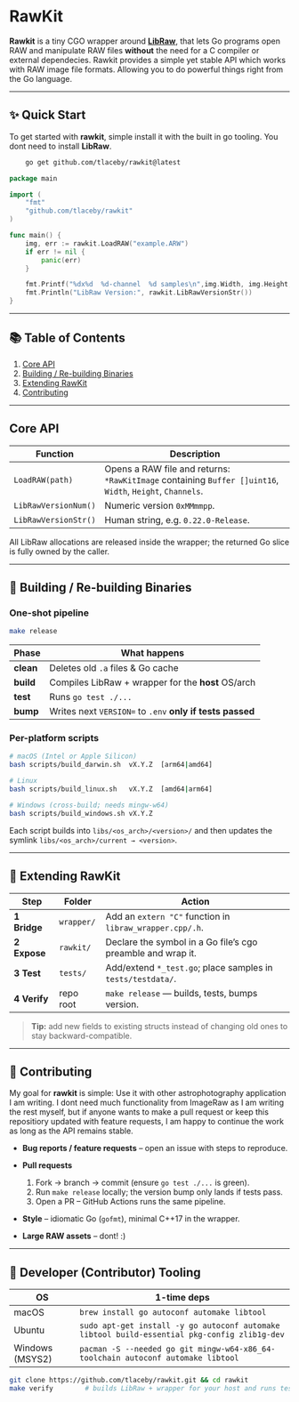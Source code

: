 
# RawKit

**Rawkit** is a tiny CGO wrapper around **[LibRaw](https://www.libraw.org/)**, that lets Go programs open RAW and manipulate RAW files **without** the need for a C compiler or external dependecies.  Rawkit provides a simple yet stable API which works with RAW image file formats. Allowing you to do powerful things right from the Go language.

---

## ✨ Quick Start
To get started with **rawkit**, simple install it with the built in go tooling. You dont need to install **LibRaw**.
```bash
    go get github.com/tlaceby/rawkit@latest
```

```go
package main

import (
	"fmt"
	"github.com/tlaceby/rawkit"
)

func main() {
	img, err := rawkit.LoadRAW("example.ARW")
	if err != nil {
		panic(err)
	}

	fmt.Printf("%dx%d  %d-channel  %d samples\n",img.Width, img.Height, img.Channels, len(img.Buffer)) // channels --> (1: RAW, 3: RGB)
	fmt.Println("LibRaw Version:", rawkit.LibRawVersionStr())
}
```

---


## 📚 Table of Contents

1. [Core API](#core-api)
2. [Building / Re-building Binaries](#building--re-building-binaries)
3. [Extending RawKit](#extending-rawkit)
4. [Contributing](#contributing)

---

## Core API

| Function             | Description                                                                                                  |
| -------------------- | ------------------------------------------------------------------------------------------------------------ |
| `LoadRAW(path)`      | Opens a RAW file and returns:<br>`*RawKitImage` containing `Buffer []uint16`, `Width`, `Height`, `Channels`. |
| `LibRawVersionNum()` | Numeric version `0xMMmmpp`.                                                                                  |
| `LibRawVersionStr()` | Human string, e.g. `0.22.0-Release`.                                                                         |

All LibRaw allocations are released inside the wrapper; the returned Go slice is fully owned by the caller.

---

## 🔨 Building / Re-building Binaries

### One-shot pipeline

```bash
make release
```

| Phase     | What happens                                              |
| --------- | --------------------------------------------------------- |
| **clean** | Deletes old `.a` files & Go cache                         |
| **build** | Compiles LibRaw + wrapper for the **host** OS/arch        |
| **test**  | Runs `go test ./...`                                      |
| **bump**  | Writes next `VERSION=` to `.env` **only if tests passed** |

### Per-platform scripts

```bash
# macOS (Intel or Apple Silicon)
bash scripts/build_darwin.sh  vX.Y.Z  [arm64|amd64]

# Linux
bash scripts/build_linux.sh   vX.Y.Z  [amd64|arm64]

# Windows (cross-build; needs mingw-w64)
bash scripts/build_windows.sh vX.Y.Z
```

Each script builds into `libs/<os_arch>/<version>/` and then updates the
symlink `libs/<os_arch>/current → <version>`.

---

## 🌱 Extending RawKit

| Step         | Folder     | Action                                                      |
| ------------ | ---------- | ----------------------------------------------------------- |
| **1 Bridge** | `wrapper/` | Add an `extern "C"` function in `libraw_wrapper.cpp/.h`.    |
| **2 Expose** | `rawkit/`  | Declare the symbol in a Go file’s cgo preamble and wrap it. |
| **3 Test**   | `tests/`   | Add/extend `*_test.go`; place samples in `tests/testdata/`. |
| **4 Verify** | repo root  | `make release` — builds, tests, bumps version.              |

> **Tip:** add new fields to existing structs instead of changing old ones to stay backward-compatible.

---

## 🤝 Contributing
My goal for **rawkit** is simple: Use it with other astrophotography application I am writing. I dont need much functionality from ImageRaw as I am writing the rest myself, but if anyone wants to make a pull request or keep this repositiory updated with feature requests, I am happy to continue the work as long as the API remains stable.

* **Bug reports / feature requests** – open an issue with steps to reproduce.
* **Pull requests**

  1. Fork → branch → commit (ensure `go test ./...` is green).
  2. Run `make release` locally; the version bump only lands if tests pass.
  3. Open a PR – GitHub Actions runs the same pipeline.
* **Style** – idiomatic Go (`gofmt`), minimal C++17 in the wrapper.
* **Large RAW assets** – dont! :)

---

## 🚀 Developer (Contributor) Tooling

| OS | 1-time deps |
|----|-------------|
| macOS | `brew install go autoconf automake libtool` |
| Ubuntu | `sudo apt-get install -y go autoconf automake libtool build-essential pkg-config zlib1g-dev` |
| Windows (MSYS2) | `pacman -S --needed go git mingw-w64-x86_64-toolchain autoconf automake libtool` |

```bash
git clone https://github.com/tlaceby/rawkit.git && cd rawkit
make verify        # builds LibRaw + wrapper for your host and runs tests
````